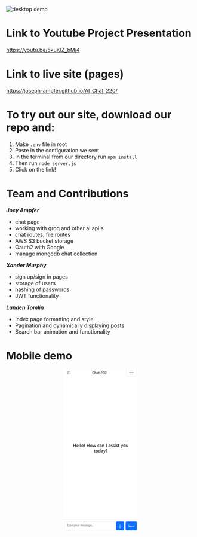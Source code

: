 ![desktop demo](./public/assets/images/demo1.gif)

# Link to Youtube Project Presentation

https://youtu.be/5kuKlZ_bMj4

# Link to live site (pages)

https://joseph-ampfer.github.io/AI_Chat_220/

# To try out our site, download our repo and:
1. Make `.env` file in root
2. Paste in the configuration we sent
3. In the terminal from our directory run `npm install`
4. Then run `node server.js`
5. Click on the link!

# Team and Contributions

***Joey Ampfer***
- chat page
- working with groq and other ai api's
- chat routes, file routes
- AWS S3 bucket storage
- Oauth2 with Google
- manage mongodb chat collection

***Xander Murphy***
- sign up/sign in pages
- storage of users
- hashing of passwords
- JWT functionality

***Landen Tomlin***
- Index page formatting and style
- Pagination and dynamically displaying posts
- Search bar animation and functionality

# Mobile demo
<div align="center">  
  <img src="./public/assets/images/demo-mobile.gif" width="200" height="auto">
</div>

